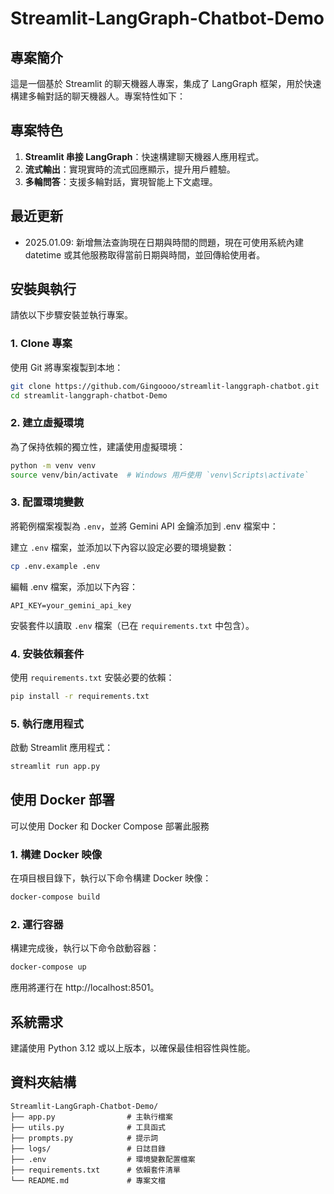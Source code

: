 # Streamlit-LangGraph-Chatbot-Demo


## 專案簡介

這是一個基於 Streamlit 的聊天機器人專案，集成了 LangGraph 框架，用於快速構建多輪對話的聊天機器人。專案特性如下：

## 專案特色

1. **Streamlit 串接 LangGraph**：快速構建聊天機器人應用程式。
2. **流式輸出**：實現實時的流式回應顯示，提升用戶體驗。
3. **多輪問答**：支援多輪對話，實現智能上下文處理。

## 最近更新

- 2025.01.09: 新增無法查詢現在日期與時間的問題，現在可使用系統內建 datetime 或其他服務取得當前日期與時間，並回傳給使用者。

## 安裝與執行

請依以下步驟安裝並執行專案。

### 1. Clone 專案

使用 Git 將專案複製到本地：

```bash
git clone https://github.com/Gingoooo/streamlit-langgraph-chatbot.git
cd streamlit-langgraph-chatbot-Demo
```

### 2. 建立虛擬環境

為了保持依賴的獨立性，建議使用虛擬環境：

```bash
python -m venv venv
source venv/bin/activate  # Windows 用戶使用 `venv\Scripts\activate`
```

### 3. 配置環境變數

將範例檔案複製為 `.env`，並將 Gemini API 金鑰添加到 .env 檔案中：

建立 `.env` 檔案，並添加以下內容以設定必要的環境變數：

```bash
cp .env.example .env
```

編輯 .env 檔案，添加以下內容：

```
API_KEY=your_gemini_api_key
```

安裝套件以讀取 `.env` 檔案（已在 `requirements.txt` 中包含）。

### 4. 安裝依賴套件

使用 `requirements.txt` 安裝必要的依賴：

```bash
pip install -r requirements.txt
```

### 5. 執行應用程式

啟動 Streamlit 應用程式：

```bash
streamlit run app.py
```

## 使用 Docker 部署

可以使用 Docker 和 Docker Compose 部署此服務

### 1. 構建 Docker 映像

在項目根目錄下，執行以下命令構建 Docker 映像：

```bash
docker-compose build
```

### 2. 運行容器

構建完成後，執行以下命令啟動容器：

```bash
docker-compose up
```

應用將運行在 http://localhost:8501。



## 系統需求

建議使用 Python 3.12 或以上版本，以確保最佳相容性與性能。


## 資料夾結構

```
Streamlit-LangGraph-Chatbot-Demo/
├── app.py                # 主執行檔案
├── utils.py              # 工具函式
├── prompts.py            # 提示詞
├── logs/                 # 日誌目錄
├── .env                  # 環境變數配置檔案
├── requirements.txt      # 依賴套件清單
└── README.md             # 專案文檔
```
